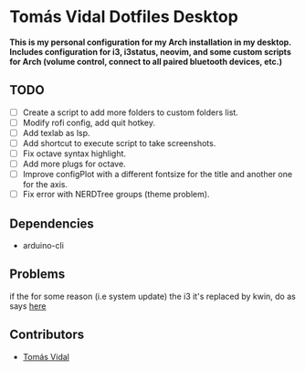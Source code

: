 # Tomás Vidal Dotfiles Desktop
__This is my personal configuration for my Arch installation in my desktop. Includes configuration for i3, i3status, neovim, and some custom scripts for Arch (volume control, connect to all paired bluetooth devices, etc.)__

## TODO
- [ ] Create a script to add more folders to custom folders list.
- [ ] Modify rofi config, add quit hotkey.
- [ ] Add texlab as lsp.
- [ ] Add shortcut to execute script to take screenshots.
- [ ] Fix octave syntax highlight.
- [ ] Add more plugs for octave.
- [ ] Improve configPlot with a different fontsize for the title and another one for the axis.
- [ ] Fix error with NERDTree groups (theme problem).

## Dependencies
- arduino-cli

## Problems
if the for some reason (i.e system update) the i3 it's replaced by kwin, do as says [here](https://maxnatt.gitlab.io/posts/kde-plasma-with-i3wm/)

## Contributors
- [Tomás Vidal](https://github.com/TomiVidal99)
